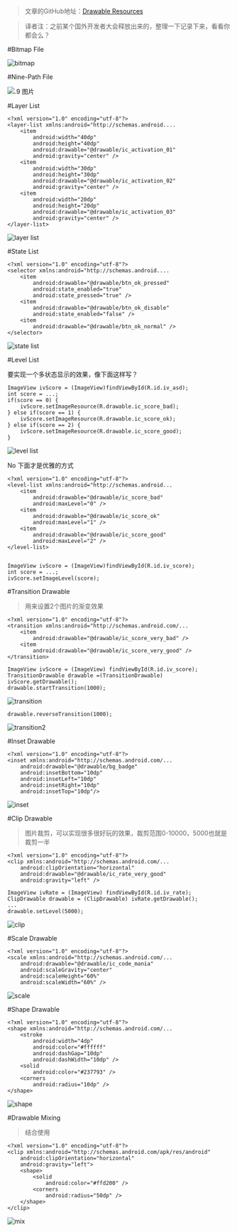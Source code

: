 
>文章的GitHub地址：[Drawable Resources](https://github.com/thinkSky1206/android-blog/blob/master/android%E5%86%85%E5%AD%98%E6%B3%84%E9%9C%B2.md)

>译者注：之前某个国外开发者大会释放出来的，整理一下记录下来，看看你都会么？


#Bitmap File

![bitmap](https://github.com/thinkSky1206/android-blog/blob/master/images/drawable_bitmap.png)

#Nine-Path File

![.9 图片](https://github.com/thinkSky1206/android-blog/blob/master/images/drawable_nine.png)

#Layer List

	<?xml version="1.0" encoding="utf-8"?>
	<layer-list xmlns:android="http://schemas.android....
		<item
			android:width="40dp"
			android:height="40dp"
			android:drawable="@drawable/ic_activation_01"
			android:gravity="center" />
		<item
			android:width="30dp"
			android:height="30dp"
			android:drawable="@drawable/ic_activation_02"
			android:gravity="center" />
		<item
			android:width="20dp"
			android:height="20dp"
			android:drawable="@drawable/ic_activation_03"
			android:gravity="center" />
	</layer-list>

![layer list](https://github.com/thinkSky1206/android-blog/blob/master/images/drawable_layer.png)

#State List

	<?xml version="1.0" encoding="utf-8"?>
	<selector xmlns:android="http://schemas.android....
		<item
			android:drawable="@drawable/btn_ok_pressed"
			android:state_enabled="true"
			android:state_pressed="true" />
		<item
			android:drawable="@drawable/btn_ok_disable"
			android:state_enabled="false" />
		<item
			android:drawable="@drawable/btn_ok_normal" />
	</selector>

![state list](https://github.com/thinkSky1206/android-blog/blob/master/images/drawable_state.png)

#Level List

要实现一个多状态显示的效果，像下面这样写？

	ImageView ivScore = (ImageView)findViewById(R.id.iv_asd);
	int score = ...;
	if(score == 0) {
		ivScore.setImageResource(R.drawable.ic_score_bad);
	} else if(score == 1) {
		ivScore.setImageResource(R.drawable.ic_score_ok);
	} else if(score == 2) {
		ivScore.setImageResource(R.drawable.ic_score_good);
	}
![level list](https://github.com/thinkSky1206/android-blog/blob/master/images/drawable_level.png)

No 下面才是优雅的方式


	<?xml version="1.0" encoding="utf-8"?>
	<level-list xmlns:android="http://schemas.android...
		<item
			android:drawable="@drawable/ic_score_bad"
			android:maxLevel="0" />
		<item
			android:drawable="@drawable/ic_score_ok"
			android:maxLevel="1" />
		<item
			android:drawable="@drawable/ic_score_good"
			android:maxLevel="2" />
	</level-list>


	ImageView ivScore = (ImageView)findViewById(R.id.iv_score);
	int score = ...;
	ivScore.setImageLevel(score);

#Transition Drawable
>用来设置2个图片的渐变效果

	<?xml version="1.0" encoding="utf-8"?>
	<transition xmlns:android="http://schemas.android.com/...
		<item
			android:drawable="@drawable/ic_score_very_bad" />
		<item
			android:drawable="@drawable/ic_score_very_good" />
	</transition>

	ImageView ivScore = (ImageView) findViewById(R.id.iv_score);
	TransitionDrawable drawable =(TransitionDrawable) ivScore.getDrawable();
	drawable.startTransition(1000);

![transition](https://github.com/thinkSky1206/android-blog/blob/master/images/drawable_transition.png)


	drawable.reverseTransition(1000);

![transition2](https://github.com/thinkSky1206/android-blog/blob/master/images/drawable_transition.png)

#Inset Drawable

	<?xml version="1.0" encoding="utf-8"?>
	<inset xmlns:android="http://schemas.android.com/...
		android:drawable="@drawable/bg_badge"
		android:insetBottom="10dp"
		android:insetLeft="10dp"
		android:insetRight="10dp"
		android:insetTop="10dp"/>

![inset](https://github.com/thinkSky1206/android-blog/blob/master/images/drawable_insert.png)

#Clip Drawable
>图片裁剪，可以实现很多很好玩的效果，裁剪范围0-10000，5000也就是裁剪一半


	<?xml version="1.0" encoding="utf-8"?>
	<clip xmlns:android="http://schemas.android.com/...
		android:clipOrientation="horizontal"
		android:drawable="@drawable/ic_rate_very_good"
		android:gravity="left" />

	ImageView ivRate = (ImageView) findViewById(R.id.iv_rate);
	ClipDrawable drawable = (ClipDrawable) ivRate.getDrawable();
	...
	drawable.setLevel(5000);

![clip](https://github.com/thinkSky1206/android-blog/blob/master/images/drawable_clip.png)

#Scale Drawable

	<?xml version="1.0" encoding="utf-8"?>
	<scale xmlns:android="http://schemas.android.com/...
		android:drawable="@drawable/ic_code_mania"
		android:scaleGravity="center"
		android:scaleHeight="60%"
		android:scaleWidth="60%" />

![scale](https://github.com/thinkSky1206/android-blog/blob/master/images/drawable_scale.png)


#Shape Drawable
  
	<?xml version="1.0" encoding="utf-8"?>
	<shape xmlns:android="http://schemas.android.com/...
		<stroke
			android:width="4dp"
			android:color="#ffffff"
			android:dashGap="10dp"
			android:dashWidth="10dp" />
		<solid
			android:color="#237793" />
		<corners
			android:radius="10dp" />
	</shape>


![shape](https://github.com/thinkSky1206/android-blog/blob/master/images/drawable_shape.png)


#Drawable Mixing 
>结合使用
	
	<?xml version="1.0" encoding="utf-8"?>
	<clip xmlns:android="http://schemas.android.com/apk/res/android"
		android:clipOrientation="horizontal"
		android:gravity="left">
		<shape>
			<solid
				android:color="#ffd200" />
			<corners
				android:radius="50dp" />
		</shape>
	</clip>

![mix](https://github.com/thinkSky1206/android-blog/blob/master/images/drawable_mix.png)